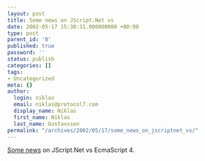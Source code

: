 ```yaml
---
layout: post
title: Some news on JScript.Net vs
date: 2002-05-17 15:30:31.000000000 +00:00
type: post
parent_id: '0'
published: true
password: ''
status: publish
categories: []
tags:
- Uncategorized
meta: {}
author:
  login: niklas
  email: niklas@protocol7.com
  display_name: Niklas
  first_name: Niklas
  last_name: Gustavsson
permalink: "/archives/2002/05/17/some_news_on_jscriptnet_vs/"
---
```

[Some news](http://groups.google.com/groups?lr=&threadm=O7dv0xj2AHA.2280%40tkmsftngp02&rnum=1&prev=/groups%3Fq%3Dwaldemar%2Bgroup:microsoft.public.dotnet.languages.jscript%26hl%3Dde%26lr%3D%26selm%3DO7dv0xj2AHA.2280%2540tkmsftngp02%26rnum%3D1) on JScript.Net vs EcmaScript 4.

